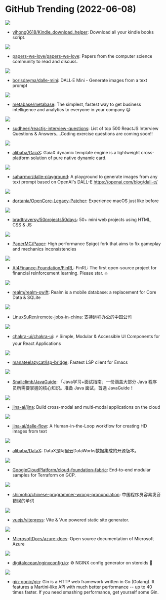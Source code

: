 # GitHub Trending (2022-06-08)

![](https://img.shields.io/badge/Python-New%2092-green?style=flat-square&logo=appveyor)
- [yihong0618/Kindle_download_helper](https://github.com/yihong0618/Kindle_download_helper): Download all your kindle books script.

![](https://img.shields.io/badge/Shell-New%20207-green?style=flat-square&logo=appveyor)
- [papers-we-love/papers-we-love](https://github.com/papers-we-love/papers-we-love): Papers from the computer science community to read and discuss.

![](https://img.shields.io/badge/Python-New%20525-green?style=flat-square&logo=appveyor)
- [borisdayma/dalle-mini](https://github.com/borisdayma/dalle-mini): DALL·E Mini - Generate images from a text prompt

![](https://img.shields.io/badge/Clojure-New%2061-green?style=flat-square&logo=appveyor)
- [metabase/metabase](https://github.com/metabase/metabase): The simplest, fastest way to get business intelligence and analytics to everyone in your company 😋

![](https://img.shields.io/badge/JavaScript-New%2045-green?style=flat-square&logo=appveyor)
- [sudheerj/reactjs-interview-questions](https://github.com/sudheerj/reactjs-interview-questions): List of top 500 ReactJS Interview Questions & Answers....Coding exercise questions are coming soon!!

![](https://img.shields.io/badge/Rust-New%2084-green?style=flat-square&logo=appveyor)
- [alibaba/GaiaX](https://github.com/alibaba/GaiaX): GaiaX dynamic template engine is a lightweight cross-platform solution of pure native dynamic card.

![](https://img.shields.io/badge/JavaScript-New%20168-green?style=flat-square&logo=appveyor)
- [saharmor/dalle-playground](https://github.com/saharmor/dalle-playground): A playground to generate images from any text prompt based on OpenAI's DALL-E https://openai.com/blog/dall-e/

![](https://img.shields.io/badge/Python-New%2022-green?style=flat-square&logo=appveyor)
- [dortania/OpenCore-Legacy-Patcher](https://github.com/dortania/OpenCore-Legacy-Patcher): Experience macOS just like before

![](https://img.shields.io/badge/CSS-New%20439-green?style=flat-square&logo=appveyor)
- [bradtraversy/50projects50days](https://github.com/bradtraversy/50projects50days): 50+ mini web projects using HTML, CSS & JS

![](https://img.shields.io/badge/Java-New%2041-green?style=flat-square&logo=appveyor)
- [PaperMC/Paper](https://github.com/PaperMC/Paper): High performance Spigot fork that aims to fix gameplay and mechanics inconsistencies

![](https://img.shields.io/badge/Jupyter%20Notebook-New%2082-green?style=flat-square&logo=appveyor)
- [AI4Finance-Foundation/FinRL](https://github.com/AI4Finance-Foundation/FinRL): FinRL: The first open-source project for financial reinforcement learning. Please star. 🔥

![](https://img.shields.io/badge/Objective-C-New%2016-green?style=flat-square&logo=appveyor)
- [realm/realm-swift](https://github.com/realm/realm-swift): Realm is a mobile database: a replacement for Core Data & SQLite

![](https://img.shields.io/badge/none-New%20171-green?style=flat-square&logo=appveyor)
- [LinuxSuRen/remote-jobs-in-china](https://github.com/LinuxSuRen/remote-jobs-in-china): 支持远程办公的中国公司

![](https://img.shields.io/badge/TypeScript-New%2064-green?style=flat-square&logo=appveyor)
- [chakra-ui/chakra-ui](https://github.com/chakra-ui/chakra-ui): ⚡️ Simple, Modular & Accessible UI Components for your React Applications

![](https://img.shields.io/badge/Emacs%20Lisp-New%2019-green?style=flat-square&logo=appveyor)
- [manateelazycat/lsp-bridge](https://github.com/manateelazycat/lsp-bridge): Fastest LSP client for Emacs

![](https://img.shields.io/badge/Java-New%20205-green?style=flat-square&logo=appveyor)
- [Snailclimb/JavaGuide](https://github.com/Snailclimb/JavaGuide): 「Java学习+面试指南」一份涵盖大部分 Java 程序员所需要掌握的核心知识。准备 Java 面试，首选 JavaGuide！

![](https://img.shields.io/badge/Python-New%2020-green?style=flat-square&logo=appveyor)
- [jina-ai/jina](https://github.com/jina-ai/jina): Build cross-modal and multi-modal applications on the cloud

![](https://img.shields.io/badge/Python-New%2039-green?style=flat-square&logo=appveyor)
- [jina-ai/dalle-flow](https://github.com/jina-ai/dalle-flow): A Human-in-the-Loop workflow for creating HD images from text

![](https://img.shields.io/badge/Java-New%207-green?style=flat-square&logo=appveyor)
- [alibaba/DataX](https://github.com/alibaba/DataX): DataX是阿里云DataWorks数据集成的开源版本。

![](https://img.shields.io/badge/HCL-New%2042-green?style=flat-square&logo=appveyor)
- [GoogleCloudPlatform/cloud-foundation-fabric](https://github.com/GoogleCloudPlatform/cloud-foundation-fabric): End-to-end modular samples for Terraform on GCP.

![](https://img.shields.io/badge/Python-New%20250-green?style=flat-square&logo=appveyor)
- [shimohq/chinese-programmer-wrong-pronunciation](https://github.com/shimohq/chinese-programmer-wrong-pronunciation): 中国程序员容易发音错误的单词

![](https://img.shields.io/badge/TypeScript-New%20106-green?style=flat-square&logo=appveyor)
- [vuejs/vitepress](https://github.com/vuejs/vitepress): Vite & Vue powered static site generator.

![](https://img.shields.io/badge/PowerShell-New%206-green?style=flat-square&logo=appveyor)
- [MicrosoftDocs/azure-docs](https://github.com/MicrosoftDocs/azure-docs): Open source documentation of Microsoft Azure

![](https://img.shields.io/badge/JavaScript-New%2094-green?style=flat-square&logo=appveyor)
- [digitalocean/nginxconfig.io](https://github.com/digitalocean/nginxconfig.io): ⚙️ NGINX config generator on steroids 💉

![](https://img.shields.io/badge/Go-New%2052-green?style=flat-square&logo=appveyor)
- [gin-gonic/gin](https://github.com/gin-gonic/gin): Gin is a HTTP web framework written in Go (Golang). It features a Martini-like API with much better performance -- up to 40 times faster. If you need smashing performance, get yourself some Gin.


